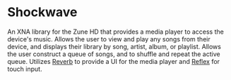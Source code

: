 # Shockwave
An XNA library for the Zune HD that provides a media player to access the device's music. Allows the user to view and play any songs from their device, and displays their library by song, artist, album, or playlist. Allows the user construct a queue of songs, and to shuffle and repeat the active queue. Utilizes [Reverb](https://github.com/Extron/XNAZuneGames/tree/master/Reverb) to provide a UI for the media player and [Reflex](https://github.com/Extron/XNAZuneGames/tree/master/Reflex) for touch input.